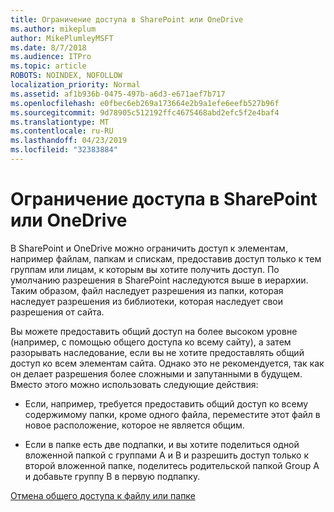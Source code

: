 ```yaml
---
title: Ограничение доступа в SharePoint или OneDrive
ms.author: mikeplum
author: MikePlumleyMSFT
ms.date: 8/7/2018
ms.audience: ITPro
ms.topic: article
ROBOTS: NOINDEX, NOFOLLOW
localization_priority: Normal
ms.assetid: af1b936b-0475-497b-a6d3-e671aef7b717
ms.openlocfilehash: e0fbec6eb269a173664e2b9a1efe6eefb527b96f
ms.sourcegitcommit: 9d78905c512192ffc4675468abd2efc5f2e4baf4
ms.translationtype: MT
ms.contentlocale: ru-RU
ms.lasthandoff: 04/23/2019
ms.locfileid: "32383884"
---
```

# <a name="restrict-access-in-sharepoint-or-onedrive"></a>Ограничение доступа в SharePoint или OneDrive

В SharePoint и OneDrive можно ограничить доступ к элементам, например файлам, папкам и спискам, предоставив доступ только к тем группам или лицам, к которым вы хотите получить доступ. По умолчанию разрешения в SharePoint наследуются выше в иерархии. Таким образом, файл наследует разрешения из папки, которая наследует разрешения из библиотеки, которая наследует свои разрешения от сайта.
  
Вы можете предоставить общий доступ на более высоком уровне (например, с помощью общего доступа ко всему сайту), а затем разорывать наследование, если вы не хотите предоставлять общий доступ ко всем элементам сайта. Однако это не рекомендуется, так как он делает разрешения более сложными и запутанными в будущем. Вместо этого можно использовать следующие действия:
  
- Если, например, требуется предоставить общий доступ ко всему содержимому папки, кроме одного файла, переместите этот файл в новое расположение, которое не является общим.
    
- Если в папке есть две подпапки, и вы хотите поделиться одной вложенной папкой с группами A и B и разрешить доступ только к второй вложенной папке, поделитесь родительской папкой Group A и добавьте группу B в первую подпапку.
    
[Отмена общего доступа к файлу или папке](https://go.microsoft.com/fwlink/?linkid=2008861)
  

